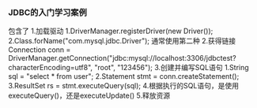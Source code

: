 ### JDBC的入门学习案例

包含了
1.加载驱动
  1.DriverManager.registerDriver(new Driver());
  2.Class.forName("com.mysql.jdbc.Driver"); 通常使用第二种
2.获得链接
Connection conn = DriverManager.getConnection("jdbc:mysql://localhost:3306/jdbctest?characterEncoding=utf8", "root", "123456");
3.创建并编写SQL语句
  1.String sql = "select * from user";
  2.Statement stmt = conn.createStatement();
  3.ResultSet rs = stmt.executeQuery(sql);
4.根据执行的SQL语句，是使用executeQuery()，还是executeUpdate()
5.释放资源